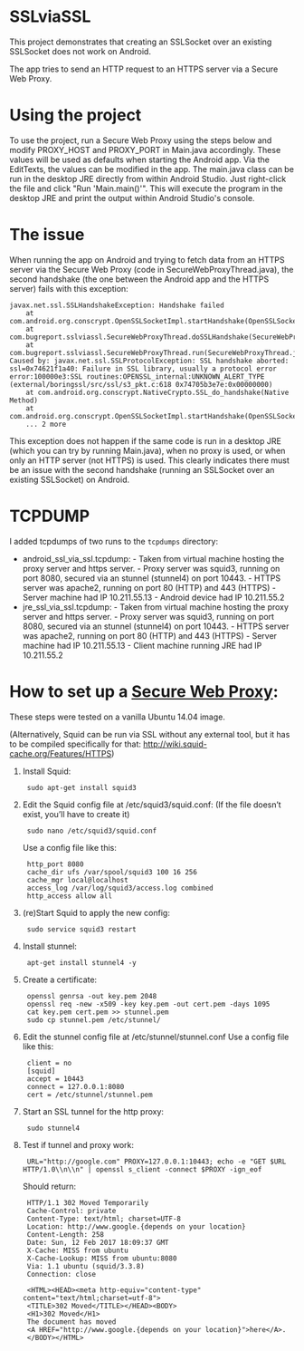 # SSLviaSSL
This project demonstrates that creating an SSLSocket over an existing SSLSocket does not work on Android.

The app tries to send an HTTP request to an HTTPS server via a Secure Web Proxy.

# Using the project
To use the project, run a Secure Web Proxy using the steps below and modify PROXY_HOST and PROXY_PORT in Main.java accordingly. These values will be used as defaults when starting the Android app. Via the EditTexts, the values can be modified in the app.
The main.java class can be run in the desktop JRE directly from within Android Studio. Just right-click the file and click "Run 'Main.main()'". This will execute the program in the desktop JRE and print the output within Android Studio's console.

# The issue
When running the app on Android and trying to fetch data from an HTTPS server via the Secure Web Proxy (code in SecureWebProxyThread.java), the second handshake (the one between the Android app and the HTTPS server) fails with this exception:

    javax.net.ssl.SSLHandshakeException: Handshake failed
        at com.android.org.conscrypt.OpenSSLSocketImpl.startHandshake(OpenSSLSocketImpl.java:429)
        at com.bugreport.sslviassl.SecureWebProxyThread.doSSLHandshake(SecureWebProxyThread.java:147)
        at com.bugreport.sslviassl.SecureWebProxyThread.run(SecureWebProxyThread.java:216)
    Caused by: javax.net.ssl.SSLProtocolException: SSL handshake aborted: ssl=0x74621f1a40: Failure in SSL library, usually a protocol error
    error:100000e3:SSL routines:OPENSSL_internal:UNKNOWN_ALERT_TYPE (external/boringssl/src/ssl/s3_pkt.c:618 0x74705b3e7e:0x00000000)
        at com.android.org.conscrypt.NativeCrypto.SSL_do_handshake(Native Method)
        at com.android.org.conscrypt.OpenSSLSocketImpl.startHandshake(OpenSSLSocketImpl.java:357)
    	... 2 more        
        
This exception does not happen if the same code is run in a desktop JRE (which you can try by running Main.java), when no proxy is used, or when only an HTTP server (not HTTPS) is used. This clearly indicates there must be an issue with the second handshake (running an SSLSocket over an existing SSLSocket) on Android.   

# TCPDUMP
I added tcpdumps of two runs to the `tcpdumps` directory:
- android_ssl_via_ssl.tcpdump:
      - Taken from virtual machine hosting the proxy server and https server. 
      - Proxy server was squid3, running on port 8080, secured via an stunnel (stunnel4) on port 10443. 
      - HTTPS server was apache2, running on port 80 (HTTP) and 443 (HTTPS)
      - Server machine had IP 10.211.55.13
      - Android device had IP 10.211.55.2
- jre_ssl_via_ssl.tcpdump:
      - Taken from virtual machine hosting the proxy server and https server. 
      - Proxy server was squid3, running on port 8080, secured via an stunnel (stunnel4) on port 10443. 
      - HTTPS server was apache2, running on port 80 (HTTP) and 443 (HTTPS)
      - Server machine had IP 10.211.55.13
      - Client machine running JRE had IP 10.211.55.2      

#  How to set up a [Secure Web Proxy][1]:
These steps were tested on a vanilla Ubuntu 14.04 image.

(Alternatively, Squid can be run via SSL without any external tool, but it has to be compiled specifically for that: http://wiki.squid-cache.org/Features/HTTPS)

1. Install Squid:

        sudo apt-get install squid3

2. Edit the Squid config file at /etc/squid3/squid.conf:
(If the file doesn’t exist, you’ll have to create it)

        sudo nano /etc/squid3/squid.conf

    Use a config file like this:

        http_port 8080
        cache_dir ufs /var/spool/squid3 100 16 256
        cache_mgr local@localhost
        access_log /var/log/squid3/access.log combined
        http_access allow all

3. (re)Start Squid to apply the new config:

        sudo service squid3 restart

4. Install stunnel:

        apt-get install stunnel4 -y

5. Create a certificate:

        openssl genrsa -out key.pem 2048
        openssl req -new -x509 -key key.pem -out cert.pem -days 1095
        cat key.pem cert.pem >> stunnel.pem
        sudo cp stunnel.pem /etc/stunnel/

6. Edit the stunnel config file at /etc/stunnel/stunnel.conf
Use a config file like this:

        client = no
        [squid]
        accept = 10443
        connect = 127.0.0.1:8080
        cert = /etc/stunnel/stunnel.pem 

7. Start an SSL tunnel for the http proxy:

        sudo stunnel4

8. Test if tunnel and proxy work:

        URL="http://google.com" PROXY=127.0.0.1:10443; echo -e "GET $URL HTTP/1.0\\n\\n" | openssl s_client -connect $PROXY -ign_eof

    Should return:
    
        HTTP/1.1 302 Moved Temporarily
        Cache-Control: private
        Content-Type: text/html; charset=UTF-8
        Location: http://www.google.{depends on your location}
        Content-Length: 258
        Date: Sun, 12 Feb 2017 18:09:37 GMT
        X-Cache: MISS from ubuntu
        X-Cache-Lookup: MISS from ubuntu:8080
        Via: 1.1 ubuntu (squid/3.3.8)
        Connection: close
        
        <HTML><HEAD><meta http-equiv="content-type" content="text/html;charset=utf-8">
        <TITLE>302 Moved</TITLE></HEAD><BODY>
        <H1>302 Moved</H1>
        The document has moved
        <A HREF="http://www.google.{depends on your location}">here</A>.
        </BODY></HTML>
        

[1]: https://www.chromium.org/developers/design-documents/secure-web-proxy



